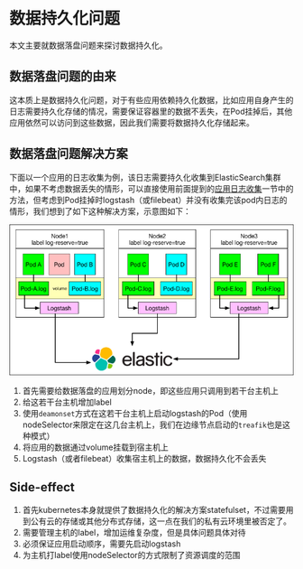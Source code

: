 # 数据持久化问题

本文主要就数据落盘问题来探讨数据持久化。

## 数据落盘问题的由来

这本质上是数据持久化问题，对于有些应用依赖持久化数据，比如应用自身产生的日志需要持久化存储的情况，需要保证容器里的数据不丢失，在Pod挂掉后，其他应用依然可以访问到这些数据，因此我们需要将数据持久化存储起来。

## 数据落盘问题解决方案

下面以一个应用的日志收集为例，该日志需要持久化收集到ElasticSearch集群中，如果不考虑数据丢失的情形，可以直接使用前面提到的[应用日志收集](app-log-collection.md)一节中的方法，但考虑到Pod挂掉时logstash（或filebeat）并没有收集完该pod内日志的情形，我们想到了如下这种解决方案，示意图如下：

![日志持久化收集解决方案示意图](../images/log-persistence-logstash.png)

1. 首先需要给数据落盘的应用划分node，即这些应用只调用到若干台主机上
2. 给这若干台主机增加label
3. 使用`deamonset`方式在这若干台主机上启动logstash的Pod（使用nodeSelector来限定在这几台主机上，我们在边缘节点启动的`treafik`也是这种模式）
4. 将应用的数据通过volume挂载到宿主机上
5. Logstash（或者filebeat）收集宿主机上的数据，数据持久化不会丢失

## Side-effect

1. 首先kubernetes本身就提供了数据持久化的解决方案statefulset，不过需要用到公有云的存储或其他分布式存储，这一点在我们的私有云环境里被否定了。
2. 需要管理主机的label，增加运维复杂度，但是具体问题具体对待
3. 必须保证应用启动顺序，需要先启动logstash
4. 为主机打label使用nodeSelector的方式限制了资源调度的范围

